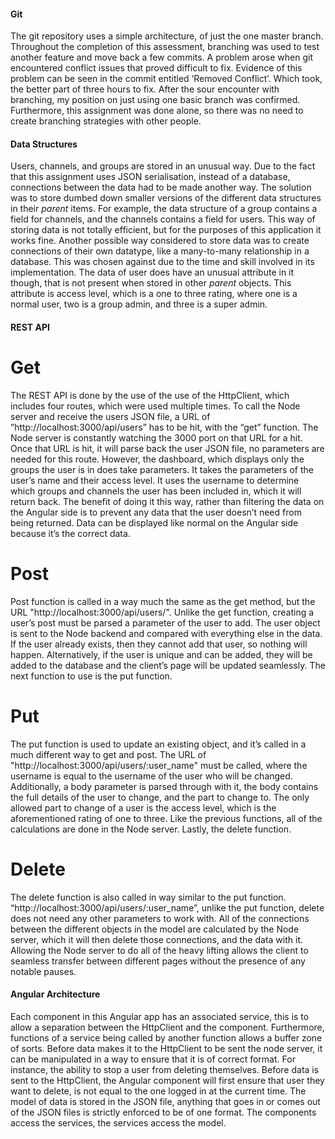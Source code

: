 #### Git
The git repository uses a simple architecture, of just the one master branch. Throughout the completion of this assessment, branching was used to test another feature and move back a few commits. A problem arose when git encountered conflict issues that proved difficult to fix. Evidence of this problem can be seen in the commit entitled ‘Removed Conflict’. Which took, the better part of three hours to fix. After the sour encounter with branching, my position on just using one basic branch was confirmed. Furthermore, this assignment was done alone, so there was no need to create branching strategies with other people.

#### Data Structures
Users, channels, and groups are stored in an unusual way. Due to the fact that this assignment uses JSON serialisation, instead of a database, connections between the data had to be made another way. The solution was to store dumbed down smaller versions of the different data structures in their _parent_ items. For example, the data structure of a group contains a field for channels, and the channels contains a field for users. This way of storing data is not totally efficient, but for the purposes of this application it works fine. Another possible way considered to store data was to create connections of their own datatype, like a many-to-many relationship in a database. This was chosen against due to the time and skill involved in its implementation.
The data of user does have an unusual attribute in it though, that is not present when stored in other _parent_ objects. This attribute is access level, which is a one to three rating, where one is a normal user, two is a group admin, and three is a super admin.

#### REST API
# Get
The REST API is done by the use of the use of the HttpClient, which includes four routes, which were used multiple times. To call the Node server and receive the users JSON file, a URL of ”http://localhost:3000/api/users” has to be hit, with the “get” function. The Node server is constantly watching the 3000 port on that URL for a hit. Once that URL is hit, it will parse back the user JSON file, no parameters are needed for this route. However, the dashboard, which displays only the groups the user is in does take parameters. It takes the parameters of the user’s name and their access level. It uses the username to determine which groups and channels the user has been included in, which it will return back. The benefit of doing it this way, rather than filtering the data on the Angular side is to prevent any data that the user doesn’t need from being returned. Data can be displayed like normal on the Angular side because it’s the correct data.

# Post
Post function is called in a way much the same as the get method, but the URL "http://localhost:3000/api/users/". Unlike the get function, creating a user’s post must be parsed a parameter of the user to add. The user object is sent to the Node backend and compared with everything else in the data. If the user already exists, then they cannot add that user, so nothing will happen. Alternatively, if the user is unique and can be added, they will be added to the database and the client’s page will be updated seamlessly. The next function to use is the put function.

# Put
The put function is used to update an existing object, and it’s called in a much different way to get and post. The URL of "http://localhost:3000/api/users/:user_name" must be called, where the username is equal to the username of the user who will be changed. Additionally, a body parameter is parsed through with it, the body contains the full details of the user to change, and the part to change to. The only allowed part to change of a user is the access level, which is the aforementioned rating of one to three. Like the previous functions, all of the calculations are done in the Node server. Lastly, the delete function.

# Delete
The delete function is also called in way similar to the put function. “http://localhost:3000/api/users/:user_name”, unlike the put function, delete does not need any other parameters to work with. All of the connections between the different objects in the model are calculated by the Node server, which it will then delete those connections, and the data with it. Allowing the Node server to do all of the heavy lifting allows the client to seamless transfer between different pages without the presence of any notable pauses.

#### Angular Architecture
Each component in this Angular app has an associated service, this is to allow a separation between the HttpClient and the component. Furthermore, functions of a service being called by another function allows a buffer zone of sorts. Before data makes it to the HttpClient to be sent the node server, it can be manipulated in a way to ensure that it is of correct format. For instance, the ability to stop a user from deleting themselves. Before data is sent to the HttpClient, the Angular component will first ensure that user they want to delete, is not equal to the one logged in at the current time. The model of data is stored in the JSON file, anything that goes in or comes out of the JSON files is strictly enforced to be of one format. The components access the services, the services access the model.